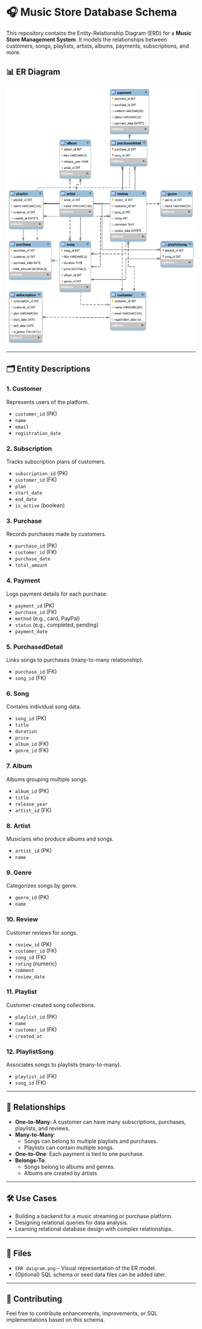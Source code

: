 # 🎧 Music Store Database Schema

This repository contains the Entity-Relationship Diagram (ERD) for a **Music Store Management System**. It models the relationships between customers, songs, playlists, artists, albums, payments, subscriptions, and more.

## 📊 ER Diagram

![Music Store ER Diagram](./ERR%20daigram.png)

---

## 🗂️ Entity Descriptions

### **1. Customer**
Represents users of the platform.
- `customer_id` (PK)
- `name`
- `email`
- `registration_date`

### **2. Subscription**
Tracks subscription plans of customers.
- `subscription_id` (PK)
- `customer_id` (FK)
- `plan`
- `start_date`
- `end_date`
- `is_active` (boolean)

### **3. Purchase**
Records purchases made by customers.
- `purchase_id` (PK)
- `customer_id` (FK)
- `purchase_date`
- `total_amount`

### **4. Payment**
Logs payment details for each purchase.
- `payment_id` (PK)
- `purchase_id` (FK)
- `method` (e.g., card, PayPal)
- `status` (e.g., completed, pending)
- `payment_date`

### **5. PurchasedDetail**
Links songs to purchases (many-to-many relationship).
- `purchase_id` (FK)
- `song_id` (FK)

### **6. Song**
Contains individual song data.
- `song_id` (PK)
- `title`
- `duration`
- `price`
- `album_id` (FK)
- `genre_id` (FK)

### **7. Album**
Albums grouping multiple songs.
- `album_id` (PK)
- `title`
- `release_year`
- `artist_id` (FK)

### **8. Artist**
Musicians who produce albums and songs.
- `artist_id` (PK)
- `name`

### **9. Genre**
Categorizes songs by genre.
- `genre_id` (PK)
- `name`

### **10. Review**
Customer reviews for songs.
- `review_id` (PK)
- `customer_id` (FK)
- `song_id` (FK)
- `rating` (numeric)
- `comment`
- `review_date`

### **11. Playlist**
Customer-created song collections.
- `playlist_id` (PK)
- `name`
- `customer_id` (FK)
- `created_at`

### **12. PlaylistSong**
Associates songs to playlists (many-to-many).
- `playlist_id` (FK)
- `song_id` (FK)

---

## 🔁 Relationships

- **One-to-Many**: A customer can have many subscriptions, purchases, playlists, and reviews.
- **Many-to-Many**: 
  - Songs can belong to multiple playlists and purchases.
  - Playlists can contain multiple songs.
- **One-to-One**: Each payment is tied to one purchase.
- **Belongs-To**: 
  - Songs belong to albums and genres.
  - Albums are created by artists.

---

## 🛠️ Use Cases

- Building a backend for a music streaming or purchase platform.
- Designing relational queries for data analysis.
- Learning relational database design with complex relationships.

---

## 📁 Files

- `ERR daigram.png` – Visual representation of the ER model.
- (Optional) SQL schema or seed data files can be added later.

---

## 🧠 Contributing

Feel free to contribute enhancements, improvements, or SQL implementations based on this schema.


